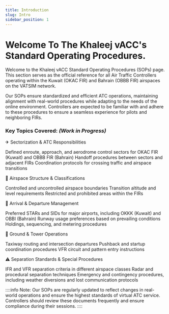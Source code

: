 ```yaml
---
title: Introduction
slug: Intro
sidebar_position: 1
---
```

# Welcome To The Khaleej vACC's Standard Operating Procedures.

Welcome to the Khaleej vACC Standard Operating Procedures (SOPs) page. This section serves as the official reference for all Air Traffic Controllers operating within the Kuwait (OKAC FIR) and Bahrain (OBBB FIR) airspaces on the VATSIM network.

Our SOPs ensure standardized and efficient ATC operations, maintaining alignment with real-world procedures while adapting to the needs of the online environment. Controllers are expected to be familiar with and adhere to these procedures to ensure a seamless experience for pilots and neighboring FIRs.

### Key Topics Covered: *(Work in Progress)*
✈ Sectorization & ATC Responsibilities

Defined enroute, approach, and aerodrome control sectors for OKAC FIR (Kuwait) and OBBB FIR (Bahrain)
Handoff procedures between sectors and adjacent FIRs
Coordination protocols for crossing traffic and airspace transitions


📡 Airspace Structure & Classifications

Controlled and uncontrolled airspace boundaries
Transition altitude and level requirements
Restricted and prohibited areas within the FIRs


🛬 Arrival & Departure Management

Preferred STARs and SIDs for major airports, including OKKK (Kuwait) and OBBI (Bahrain)
Runway usage preferences based on prevailing conditions
Holdings, sequencing, and metering procedures


🛫 Ground & Tower Operations

Taxiway routing and intersection departures
Pushback and startup coordination procedures
VFR circuit and pattern entry instructions


⚠ Separation Standards & Special Procedures

IFR and VFR separation criteria in different airspace classes
Radar and procedural separation techniques
Emergency and contingency procedures, including weather diversions and lost communication protocols


::::info Note:
Our SOPs are regularly updated to reflect changes in real-world operations and ensure the highest standards of virtual ATC service. Controllers should review these documents frequently and ensure compliance during their sessions.
::::
